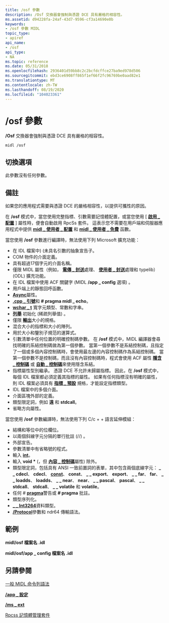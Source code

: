 ```yaml
---
title: /osf 參數
description: /Osf 交換器會強制與憑證 DCE 具有嚴格的相容性。
ms.assetid: d94228fa-24af-43d7-9596-cf3a14690e0b
keywords:
- /osf 參數 MIDL
topic_type:
- apiref
api_name:
- /osf
api_type:
- NA
ms.topic: reference
ms.date: 05/31/2018
ms.openlocfilehash: 2936401d59bb8c2c2bcfdcffce27ba9ed978d506
ms.sourcegitcommit: ebd3ce6908ff865f1ef66f2fc96769be0aad82e1
ms.translationtype: MT
ms.contentlocale: zh-TW
ms.lasthandoff: 08/19/2020
ms.locfileid: "104023361"
---
```

# <a name="osf-switch"></a>/osf 參數

**/Osf** 交換器會強制與憑證 DCE 具有嚴格的相容性。

``` syntax
midl /osf
```

## <a name="switch-options"></a>切換選項

此參數沒有任何參數。

## <a name="remarks"></a>備註

如果您的應用程式需要與憑證 DCE 的嚴格相容性，以提供可攜性的原因。

在 **/osf** 模式中，當您使用完整指標、引數需要記憶體配置，或當您使用 [ [**啟用 \_ 配置**](enable-allocate.md) ] 屬性時，便會自動啟用 RpcSs 套件。 這表示您不需要在用戶端和伺服器應用程式中提供 [**midl \_ 使用者 \_ 配置**](/windows/desktop/Rpc/the-midl-user-allocate-function) 和 [**midl \_ 使用者 \_ 免費**](/windows/desktop/Rpc/the-midl-user-free-function) 函數。

當您使用 **/osf** 參數進行編譯時，無法使用下列 Microsoft 擴充功能：

-   在 IDL 檔案中)  (未具名引數的抽象宣告子。
-   COM 物件的介面定義。
-   具有超過17個字元的介面名稱。
-   僅限 MIDL 屬性（例如， [**電傳 \_ 封送**](wire-marshal.md)處理、 [**使用者 \_ 封送**](user-marshal.md)處理和 typelib） (ODL) 擴充功能。
-   在 IDL 檔案中使用 ACF 關鍵字 (MIDL **/app \_ config** 選項) 。
-   用戶端上的靜態回呼函數。
-   [**Async**](async.md)屬性。
-   [**.cpp \_ 引號**](cpp-quote.md)和 **\# pragma midl \_ echo**。
-   [**wchar \_ t**](wchar-t.md) 寬字元類型、常數和字串。
-   [**列舉**](enum.md) 初始化 (稀疏列舉值) 。
-   僅限 [**輸出**](out-idl.md)大小的規格。
-   混合大小的指標和大小的陣列。
-   用於大小和鑒別子規范的運算式。
-   引數清單中任何位置的明確控制碼參數。 在 **/osf** 模式中，MIDL 編譯器會尋找明確的系結控制碼做為第一個參數。 當第一個參數不是系結控制碼，且指定了一個或多個內容控制碼時，會使用最左邊的內容控制碼作為系結控制碼。 當第一個參數不是控制碼，而且沒有內容控制碼時，程式會使用 ACF 屬性 [**隱含 \_ 控制碼**](implicit-handle.md) 或 [**自動 \_ 控制碼**](auto-handle.md)來使用隱含系結。
-   指標屬性型別繼承。 憑證 DCE 不允許未歸屬指標。 因此，在 **/osf** 模式中，每個 IDL 檔案都必須定義其指標的屬性。 如果有任何指標沒有明確的屬性，則 IDL 檔案必須具有 [**指標 \_ 預設**](pointer-default.md) 規格，才能設定指標類型。
-   IDL 檔案中的多個介面。
-   介面區塊外部的定義。
-   類型限定詞，例如 **遠** 和 **stdcall**。
-   省略方向屬性。

當您使用 **/osf** 參數編譯時，無法使用下列 C/c + + 語言延伸模組：

-   結構和等位中的位欄位。
-   以兩個斜線字元分隔的單行批註 (//) 。
-   外部宣告。
-   參數清單中有省略號的程式。
-   輸入 [**int**](int.md)。
-   輸入 **void \*** (，但 [**內容 \_ 控制碼**](context-handle.md)屬性) 除外。
-   類型限定詞，包括具有 ANSI 一致前置詞的表單，其中包含兩個底線字元： **\_ \_ cdecl**、 **cdecl**、 [**const**](const.md)、 **const**、 **\_ \_ export**、 **export**、 **\_ \_ far**、 **far**、 **\_ \_ loadds**、 **loadds**、 **\_ \_ near**、 **near**、 **\_ \_ pascal**、 **pascal**、 **\_ \_ stdcall**、 **stdcall**、 **\_ \_ volatile** 和 **volatile**。
-   任何 \# [**pragma**](pragma.md)警告或 **\# pragma** 批註。
-   類型序列化。
-   [**\_ \_ Int3264**](--int3264.md)資料類型。
-   [**/Protocol**](-protocol.md)參數和 ndr64 傳輸語法。

## <a name="examples"></a>範例

**midl/osf 檔案名 .idl**

**midl/osf/app \_ config 檔案名 .idl**

## <a name="see-also"></a>另請參閱

<dl> <dt>

[一般 MIDL 命令列語法](general-midl-command-line-syntax.md)
</dt> <dt>

[**/app \_ 設定**](-app-config.md)
</dt> <dt>

[**/ms \_ ext**](-ms-ext.md)
</dt> <dt>

[Rpcss 記憶體管理套件](/windows/desktop/Rpc/rpcss-memory-management-package)
</dt> </dl>

 

 